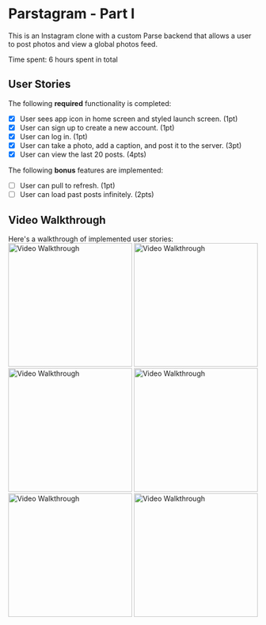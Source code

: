 # Parstagram - Part I

This is an Instagram clone with a custom Parse backend that allows a user to post photos and view a global photos feed.

Time spent: 6 hours spent in total

## User Stories

The following **required** functionality is completed:

- [x] User sees app icon in home screen and styled launch screen. (1pt)
- [x] User can sign up to create a new account. (1pt)
- [x] User can log in. (1pt)
- [x] User can take a photo, add a caption, and post it to the server. (3pt)
- [x] User can view the last 20 posts. (4pts)

The following **bonus** features are implemented:

- [ ] User can pull to refresh. (1pt)
- [ ] User can load past posts infinitely. (2pts)

## Video Walkthrough

Here's a walkthrough of implemented user stories:
<img src='https://user-images.githubusercontent.com/65100772/195969367-f4b48053-4584-4497-a4c4-a71b20e2eb97.gif' width="250" height="250" alt='Video Walkthrough' />
<img src='https://user-images.githubusercontent.com/65100772/195969369-b55935bc-c1db-42cd-9e2c-fb72a273cd89.gif' width="250" height="250" alt='Video Walkthrough' />
<img src='https://user-images.githubusercontent.com/65100772/195969371-318cb309-e1f1-4697-9ab0-2b355c4d4d41.gif' width="250" height="250" alt='Video Walkthrough' />
<img src='https://user-images.githubusercontent.com/65100772/195969379-38715a6b-dc0a-42b1-81c8-c9e8e1a51eff.gif' width="250" height="250" alt='Video Walkthrough' />
<img src='https://user-images.githubusercontent.com/65100772/195969381-22d18917-19f0-4d29-ab78-8951b58023d6.gif' width="250" height="250" alt='Video Walkthrough' />
<img src='https://user-images.githubusercontent.com/65100772/195969388-8339985a-c11c-44c0-9777-70cb168fe36a.gif' width="250" height="250" alt='Video Walkthrough' />



